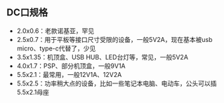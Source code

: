

## DC口规格

- 2.0x0.6：老款诺基亚，罕见
- 2.5x0.7：用于平板等接口尺寸受限的设备，一般5V2A，现在基本被usb micro、type-c代替了，少见
- 3.5x1.35：机顶盒、USB HUB、LED台灯等，常见，一般5V2A
- 4.0x1.7：PSP、部分机顶盒，一般9V1A
- 5.5x2.1：最常用，一般12V1A、12V2A
- 5.5x2.5：功率稍大点的设备，比如一些笔记本电脑、电动车，公头可以插5.5x2.1母座